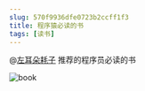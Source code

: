 ```yaml
---
slug: 570f9936dfe0723b2ccff1f3
title: 程序猿必读的书
tags: [读书]
---
```


@[左耳朵耗子](http://weibo.com/haoel) 推荐的程序员必读的书

![book](https://static.gaoqixhb.com/Fpl0tR_sJQ5FPLzoymvcljZvkQyi)
